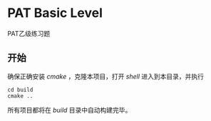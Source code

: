 # PAT Basic Level
PAT乙级练习题

## 开始
确保正确安装 *cmake* ，克隆本项目，打开 *shell* 进入到本目录，并执行
```shell
cd build
cmake ..
```
所有项目都将在 *build* 目录中自动构建完毕。